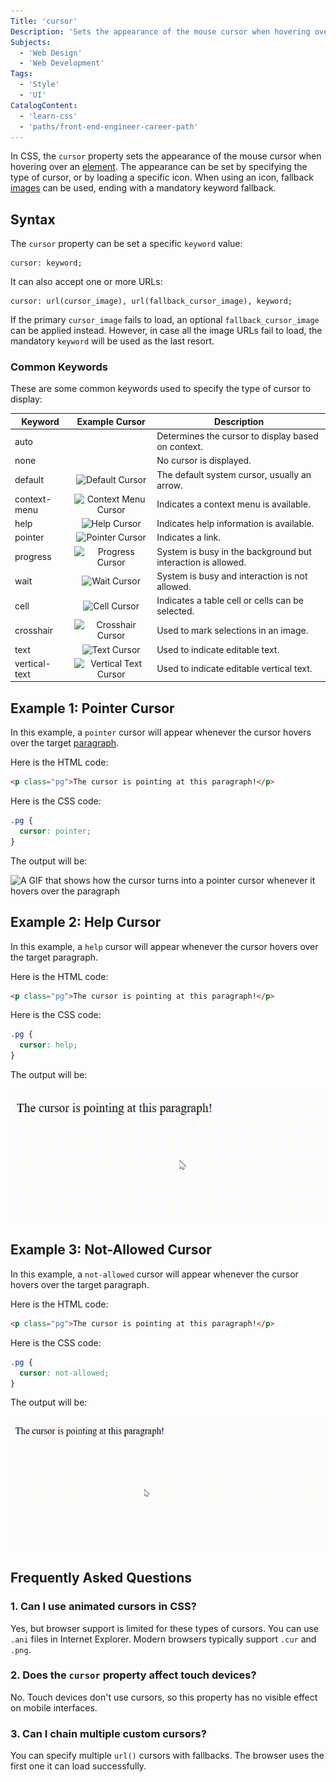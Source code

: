 ```yaml
---
Title: 'cursor'
Description: 'Sets the appearance of the mouse cursor when hovering over an element.'
Subjects:
  - 'Web Design'
  - 'Web Development'
Tags:
  - 'Style'
  - 'UI'
CatalogContent:
  - 'learn-css'
  - 'paths/front-end-engineer-career-path'
---
```


In CSS, the `cursor` property sets the appearance of the mouse cursor when hovering over an [element](https://www.codecademy.com/resources/docs/html/elements). The appearance can be set by specifying the type of cursor, or by loading a specific icon. When using an icon, fallback [images](https://www.codecademy.com/resources/docs/html/images) can be used, ending with a mandatory keyword fallback.

## Syntax

The `cursor` property can be set a specific `keyword` value:

```pseudo
cursor: keyword;
```

It can also accept one or more URLs:

```pseudo
cursor: url(cursor_image), url(fallback_cursor_image), keyword;
```

If the primary `cursor_image` fails to load, an optional `fallback_cursor_image` can be applied instead. However, in case all the image URLs fail to load, the mandatory `keyword` will be used as the last resort.

### Common Keywords

These are some common keywords used to specify the type of cursor to display:

| Keyword       |                                                   Example Cursor                                                   | Description                                                  |
| ------------- | :----------------------------------------------------------------------------------------------------------------: | ------------------------------------------------------------ |
| auto          |                                                                                                                    | Determines the cursor to display based on context.           |
| none          |                                                                                                                    | No cursor is displayed.                                      |
| default       |       ![Default Cursor](https://raw.githubusercontent.com/Codecademy/docs/main/media/css-cursor-default.png)       | The default system cursor, usually an arrow.                 |
| context-menu  |  ![Context Menu Cursor](https://raw.githubusercontent.com/Codecademy/docs/main/media/css-cursor-context-menu.png)  | Indicates a context menu is available.                       |
| help          |          ![Help Cursor](https://raw.githubusercontent.com/Codecademy/docs/main/media/css-cursor-help.png)          | Indicates help information is available.                     |
| pointer       |       ![Pointer Cursor](https://raw.githubusercontent.com/Codecademy/docs/main/media/css-cursor-pointer.png)       | Indicates a link.                                            |
| progress      |      ![Progress Cursor](https://raw.githubusercontent.com/Codecademy/docs/main/media/css-cursor-progress.png)      | System is busy in the background but interaction is allowed. |
| wait          |          ![Wait Cursor](https://raw.githubusercontent.com/Codecademy/docs/main/media/css-cursor-wait.png)          | System is busy and interaction is not allowed.               |
| cell          |          ![Cell Cursor](https://raw.githubusercontent.com/Codecademy/docs/main/media/css-cursor-cell.png)          | Indicates a table cell or cells can be selected.             |
| crosshair     |     ![Crosshair Cursor](https://raw.githubusercontent.com/Codecademy/docs/main/media/css-cursor-crosshair.png)     | Used to mark selections in an image.                         |
| text          |          ![Text Cursor](https://raw.githubusercontent.com/Codecademy/docs/main/media/css-cursor-text.png)          | Used to indicate editable text.                              |
| vertical-text | ![Vertical Text Cursor](https://raw.githubusercontent.com/Codecademy/docs/main/media/css-cursor-vertical-text.png) | Used to indicate editable vertical text.                     |

## Example 1: Pointer Cursor

In this example, a `pointer` cursor will appear whenever the cursor hovers over the target [paragraph](https://www.codecademy.com/resources/docs/html/elements/p).

Here is the HTML code:

```html
<p class="pg">The cursor is pointing at this paragraph!</p>
```

Here is the CSS code:

```css
.pg {
  cursor: pointer;
}
```

The output will be:

![A GIF that shows how the cursor turns into a pointer cursor whenever it hovers over the paragraph](https://raw.githubusercontent.com/Codecademy/docs/main/media/css-cursor-example.gif)

## Example 2: Help Cursor

In this example, a `help` cursor will appear whenever the cursor hovers over the target paragraph.

Here is the HTML code:

```html
<p class="pg">The cursor is pointing at this paragraph!</p>
```

Here is the CSS code:

```css
.pg {
  cursor: help;
}
```

The output will be:

![A GIF that shows how the cursor turns into a help cursor whenever it hovers over the paragraph](https://raw.githubusercontent.com/Codecademy/docs/main/media/css-cursor-example1.gif)

## Example 3: Not-Allowed Cursor

In this example, a `not-allowed` cursor will appear whenever the cursor hovers over the target paragraph.

Here is the HTML code:

```html
<p class="pg">The cursor is pointing at this paragraph!</p>
```

Here is the CSS code:

```css
.pg {
  cursor: not-allowed;
}
```

The output will be:

![A GIF that shows how the cursor turns into a not-allowed cursor whenever it hovers over the paragraph](https://raw.githubusercontent.com/Codecademy/docs/main/media/css-cursor-example2.gif)

## Frequently Asked Questions

### 1. Can I use animated cursors in CSS?

Yes, but browser support is limited for these types of cursors. You can use `.ani` files in Internet Explorer. Modern browsers typically support `.cur` and `.png`.

### 2. Does the `cursor` property affect touch devices?

No. Touch devices don't use cursors, so this property has no visible effect on mobile interfaces.

### 3. Can I chain multiple custom cursors?

You can specify multiple `url()` cursors with fallbacks. The browser uses the first one it can load successfully.
